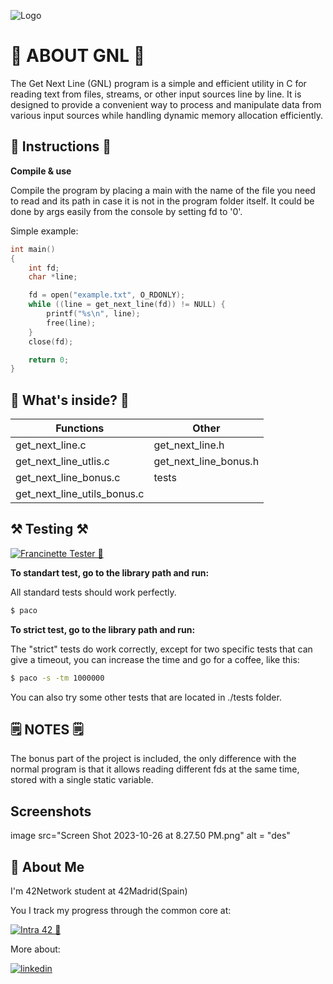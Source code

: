 ![Logo](https://www.42network.org/wp-content/themes/e42-network/img/42-network-logo.svg)
# 📖 ABOUT GNL 📖

The Get Next Line (GNL) program is a simple and efficient utility in C for reading text from files, streams, or other input sources line by line. It is designed to provide a convenient way to process and manipulate data from various input sources while handling dynamic memory allocation efficiently.


## 📝 Instructions 📝
**Compile & use**

Compile the program by placing a main with the name of the file you need to read and its path in case it is not in the program folder itself.
It could be done by args easily from the console by setting fd to '0'.

Simple example:

```c
int main() 
{
    int fd;
    char *line;

    fd = open("example.txt", O_RDONLY);
    while ((line = get_next_line(fd)) != NULL) {
        printf("%s\n", line);
        free(line);
    }
    close(fd);

    return 0;
}
```
## 🔎 What's inside? 🔎

| Functions             | Other                                                              |
| ----------------- | ------------------------------------------------------------------ |
| get_next_line.c | get_next_line.h|
| get_next_line_utlis.c | get_next_line_bonus.h|
| get_next_line_bonus.c | tests|
| get_next_line_utils_bonus.c|


## ⚒️ Testing ⚒️

[![Francinette Tester 🔗](Francinette)](https://github.com/xicodomingues/francinette)

**To standart test, go to the library path and run:**

All standard tests should work perfectly. 
```bash
$ paco
```
**To strict test, go to the library path and run:**

The "strict" tests do work correctly, except for two specific tests that can give a timeout, you can increase the time and go for a coffee, like this:
```bash
$ paco -s -tm 1000000
```
You can also try some other tests that are located in ./tests folder.
## 🗒️ NOTES 🗒️

The bonus part of the project is included, the only difference with the normal program is that it allows reading different fds at the same time, stored with a single static variable.


## Screenshots

image src="Screen Shot 2023-10-26 at 8.27.50 PM.png" alt = "des"


## 🚀 About Me
I'm 42Network student at 42Madrid(Spain)

You I track my progress through the common core at: 

[![Intra 42 🔗]()](https://projects.intra.42.fr/projects/graph?login=jdelorme)

More about:

[![linkedin](https://img.shields.io/badge/linkedin-0A66C2?style=for-the-badge&logo=linkedin&logoColor=white)](https://www.linkedin.com/in/juan-bautista-delorme-pinedo-000697264/)

